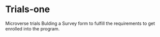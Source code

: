 # Trials-one
Microverse trials
Bulding a Survey form to fulfill the requirements to get enrolled into the program.
